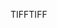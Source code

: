 <span data-ttu-id="ece48-101">TIFF</span><span class="sxs-lookup"><span data-stu-id="ece48-101">TIFF</span></span>